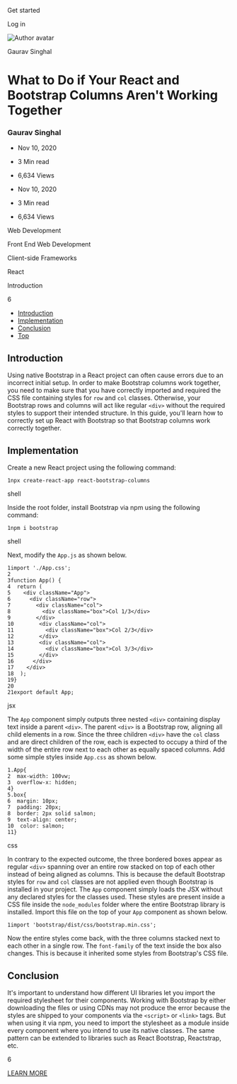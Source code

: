 <span data-css-15b13by="" aria-hidden="false">Get started</span>

<span data-css-15b13by="" aria-hidden="false">Log in</span>

<img src="../../pluralsight.imgix.net/author/lg/c7859b4f-a0e9-4f74-8559-62f43bdcabea.jpeg" alt="Author avatar" class="jsx-3841407315" />

Gaurav Singhal

What to Do if Your React and Bootstrap Columns Aren't Working Together
======================================================================

### Gaurav Singhal

-   Nov 10, 2020
-   3 Min read
-   6,634 Views

-   Nov 10, 2020
-   <span class="jsx-3759398792" itemprop="timeRequired">3 Min</span> read
-   6,634 Views

<span class="jsx-3759398792"></span>

<span data-css-1997kh1="">Web Development</span>

<span class="jsx-3759398792"></span>

<span data-css-1997kh1="">Front End Web Development</span>

<span class="jsx-3759398792"></span>

<span data-css-1997kh1="">Client-side Frameworks</span>

<span class="jsx-3759398792"></span>

<span data-css-1997kh1="">React</span>

Introduction

6

-   <a href="#module-introduction" class="menu-link">Introduction</a>
-   <a href="#module-implementation" class="menu-link">Implementation</a>
-   <a href="#module-conclusion" class="menu-link">Conclusion</a>
-   <a href="#top" class="menu-link">Top</a>

Introduction
------------

Using native Bootstrap in a React project can often cause errors due to an incorrect initial setup. In order to make Bootstrap columns work together, you need to make sure that you have correctly imported and required the CSS file containing styles for <span class="jsx-3120878690">`row`</span> and <span class="jsx-3120878690">`col`</span> classes. Otherwise, your Bootstrap rows and columns will act like regular <span class="jsx-3120878690">`<div>`</span> without the required styles to support their intended structure. In this guide, you'll learn how to correctly set up React with Bootstrap so that Bootstrap columns work correctly together.

Implementation
--------------

Create a new React project using the following command:

    1npx create-react-app react-bootstrap-columns

shell

Inside the root folder, install Bootstrap via npm using the following command:

    1npm i bootstrap

shell

Next, modify the <span class="jsx-3120878690">`App.js`</span> as shown below.

    1import './App.css';
    2
    3function App() {
    4  return (
    5    <div className="App">
    6      <div className="row">
    7        <div className="col">
    8          <div className="box">Col 1/3</div>
    9        </div>
    10        <div className="col">
    11          <div className="box">Col 2/3</div>
    12        </div>
    13        <div className="col">
    14          <div className="box">Col 3/3</div>
    15        </div>
    16      </div>
    17    </div>
    18  );
    19}
    20
    21export default App;

jsx

The <span class="jsx-3120878690">`App`</span> component simply outputs three nested <span class="jsx-3120878690">`<div>`</span> containing display text inside a parent <span class="jsx-3120878690">`<div>`</span>. The parent <span class="jsx-3120878690">`<div>`</span> is a Bootstrap row, aligning all child elements in a row. Since the three children <span class="jsx-3120878690">`<div>`</span> have the <span class="jsx-3120878690">`col`</span> class and are direct children of the row, each is expected to occupy a third of the width of the entire row next to each other as equally spaced columns. Add some simple styles inside <span class="jsx-3120878690">`App.css`</span> as shown below.

    1.App{
    2  max-width: 100vw;
    3  overflow-x: hidden;
    4}
    5.box{
    6  margin: 10px;
    7  padding: 20px;
    8  border: 2px solid salmon;
    9  text-align: center;
    10  color: salmon;
    11}

css

In contrary to the expected outcome, the three bordered boxes appear as regular <span class="jsx-3120878690">`<div>`</span> spanning over an entire row stacked on top of each other instead of being aligned as columns. This is because the default Bootstrap styles for <span class="jsx-3120878690">`row`</span> and <span class="jsx-3120878690">`col`</span> classes are not applied even though Bootstrap is installed in your project. The <span class="jsx-3120878690">`App`</span> component simply loads the JSX without any declared styles for the classes used. These styles are present inside a CSS file inside the <span class="jsx-3120878690">`node_modules`</span> folder where the entire Bootstrap library is installed. Import this file on the top of your <span class="jsx-3120878690">`App`</span> component as shown below.

    1import 'bootstrap/dist/css/bootstrap.min.css';

Now the entire styles come back, with the three columns stacked next to each other in a single row. The <span class="jsx-3120878690">`font-family`</span> of the text inside the box also changes. This is because it inherited some styles from Bootstrap's CSS file.

Conclusion
----------

It's important to understand how different UI libraries let you import the required stylesheet for their components. Working with Bootstrap by either downloading the files or using CDNs may not produce the error because the styles are shipped to your components via the <span class="jsx-3120878690">`<script>`</span> or <span class="jsx-3120878690">`<link>`</span> tags. But when using it via npm, you need to import the stylesheet as a module inside every component where you intend to use its native classes. The same pattern can be extended to libraries such as React Bootstrap, Reactstrap, etc.

6

[<span data-css-15b13by="" aria-hidden="false">LEARN MORE</span>](https://www.pluralsight.com/product/paths)
